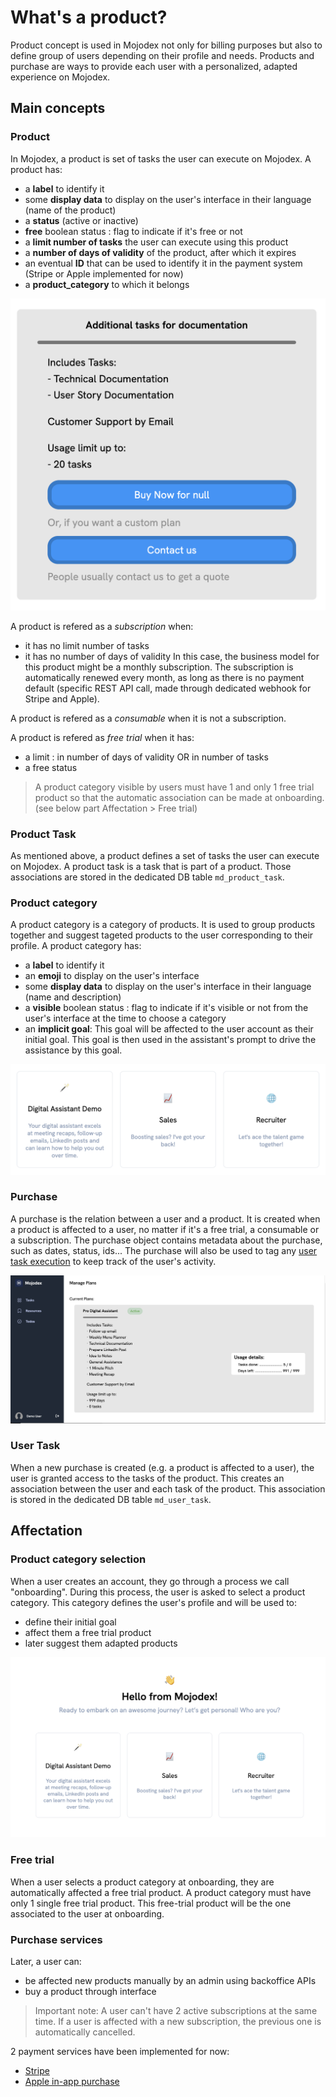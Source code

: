 # What's a product?

Product concept is used in Mojodex not only for billing purposes but also to define group of users depending on their profile and needs. Products and purchase are ways to provide each user with a personalized, adapted experience on Mojodex.

## Main concepts

### Product
In Mojodex, a product is set of tasks the user can execute on Mojodex.
A product has:

- a **label** to identify it
- some **display data** to display on the user's interface in their language (name of the product)
- a **status** (active or inactive)
- **free** boolean status : flag to indicate if it's free or not
- a **limit number of tasks** the user can execute using this product
- a **number of days of validity** of the product, after which it expires
- an eventual **ID** that can be used to identify it in the payment system (Stripe or Apple implemented for now)
- a **product_category** to which it belongs

![purchasable_product](../../images/products/purchasable_product.png)

A product is refered as a *subscription* when:
- it has no limit number of tasks
- it has no number of days of validity
In this case, the business model for this product might be a monthly subscription. The subscription is automatically renewed every month, as long as there is no payment default (specific REST API call, made through dedicated webhook for Stripe and Apple).

A product is refered as a *consumable* when it is not a subscription.

A product is refered as *free trial* when it has:
- a limit : in number of days of validity OR in number of tasks
- a free status
> A product category visible by users must have 1 and only 1 free trial product so that the automatic association can be made at onboarding. (see below part Affectation > Free trial)

### Product Task
As mentioned above, a product defines a set of tasks the user can execute on Mojodex. A product task is a task that is part of a product. Those associations are stored in the dedicated DB table `md_product_task`.

### Product category
A product category is a category of products. It is used to group products together and suggest tageted products to the user corresponding to their profile.
A product category has:
- a **label** to identify it
- an **emoji** to display on the user's interface
- some **display data** to display on the user's interface in their language (name and description)
- a **visible** boolean status : flag to indicate if it's visible or not from the user's interface at the time to choose a category
- an **implicit goal**: This goal will be affected to the user account as their initial goal. This goal is then used in the assistant's prompt to drive the assistance by this goal.

![product_categories](../../images/products/product_categories.png)

### Purchase
A purchase is the relation between a user and a product. It is created when a product is affected to a user, no matter if it's a free trial, a consumable or a subscription.
The purchase object contains metadata about the purchase, such as dates, status, ids...
The purchase will also be used to tag any [user task execution](../tasks/execute_task.md) to keep track of the user's activity.

![manage_plans_page](../../images/products/manage_plans_page.png)

### User Task
When a new purchase is created (e.g. a product is affected to a user), the user is granted access to the tasks of the product. This creates an association between the user and each task of the product. This association is stored in the dedicated DB table `md_user_task`.

## Affectation

### Product category selection
When a user creates an account, they go through a process we call "onboarding". During this process, the user is asked to select a product category. This category defines the user's profile and will be used to:
- define their initial goal
- affect them a free trial product
- later suggest them adapted products

![onboarding_product_categories](../../images/products/onboarding_categories.png)

### Free trial
When a user selects a product category at onboarding, they are automatically affected a free trial product.
A product category must have only 1 single free trial product. This free-trial product will be the one associated to the user at onboarding.

### Purchase services
Later, a user can:
- be affected new products manually by an admin using backoffice APIs
- buy a product through interface

> Important note: A user can't have 2 active subscriptions at the same time. If a user is affected with a new subscription, the previous one is automatically cancelled.

2 payment services have been implemented for now:
- [Stripe](https://stripe.com)
- [Apple in-app purchase](https://developer.apple.com/in-app-purchase/)